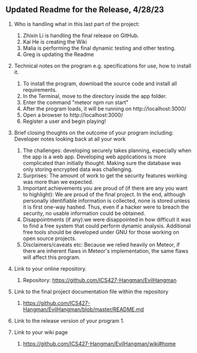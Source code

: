 ## Updated Readme for the Release, 4/28/23 

1. Who is handling what in this last part of the project: 
   1. Zhixin Li is handling the final release on GitHub.
   2. Kai He is creating the Wiki
   3. Malia is performing the final dynamic testing and other testing.
   4. Greg is updating the Readme

2. Technical notes on the program e.g. specifications for use, how to install it.
   1. To install the program, download the source code and install all requirements. 
   2. In the Terminal, move to the directory inside the app folder.
   3. Enter the command "meteor npm run start"
   4. After the program loads, it will be running on http://localhost:3000/
   5. Open a browser to http://localhost:3000/
   6. Register a user and begin playing!
   
3. Brief closing thoughts on the outcome of your program including: Developer notes looking back at all your work
   1. The challenges: developing securely takes planning, especially when the app is a web app. Developing web applications
is more complicated than initially thought. Making sure the database was only storing encrypted data was challenging.
   2. Surprises: The amount of work to get the security features working was more than we expected. 
   3. Important achievements you are proud of (if there are any you want to highlight): We are proud of the final project.
In the end, although personally identifiable information is collected, none is stored unless it is first one-way hashed.
Thus, even if a hacker were to breach the security, no usable information could be obtained. 
   4. Disappointments (if any):we were disappointed in how difficult it was to find a free system that could perform dynamic analysis.
      Additional free tools should be developed under GNU for those working on open source projects. 
   5. Disclaimers/caveats etc: Because we relied heavily on Meteor, if there are inherent flaws in Meteor's implementation,
the same flaws will affect this program.

4. Link to your online repository.
   1. Repository: https://github.com/ICS427-Hangman/EvilHangman

5. Link to the final project documentation file within the repository
   1. https://github.com/ICS427-Hangman/EvilHangman/blob/master/README.md

6. Link to the release version of your program
   1. 

7. Link to your wiki page
   1. https://github.com/ICS427-Hangman/EvilHangman/wiki#home

